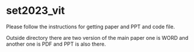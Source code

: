 # set2023_vit
Please follow the instructions for getting paper and PPT and code file.

Outside directory there are two version of the main paper one is WORD and another one is PDF and PPT is also there.
